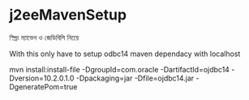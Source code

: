 j2eeMavenSetup
==============

স্প্রিং ম্যাভেন ও জেডিবিসি নিয়েে

With this only have to setup odbc14 maven dependacy with localhost 

mvn install:install-file -DgroupId=com.oracle -DartifactId=ojdbc14 -Dversion=10.2.0.1.0 -Dpackaging=jar -Dfile=ojdbc14.jar -DgeneratePom=true
